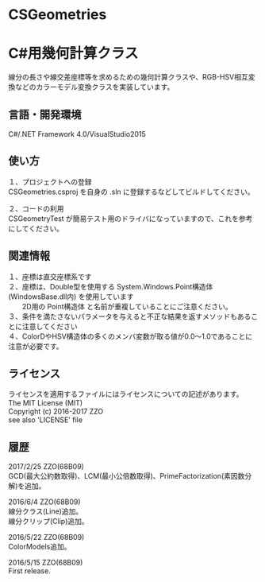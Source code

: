 ﻿# CSGeometries
C#用幾何計算クラス
======================
線分の長さや線交差座標等を求めるための幾何計算クラスや、RGB-HSV相互変換などのカラーモデル変換クラスを実装しています。

言語・開発環境
------
C#/.NET Framework 4.0/VisualStudio2015

使い方
------
１、プロジェクトへの登録  
CSGeometries.csproj を自身の .sln に登録するなどしてビルドしてください。  

２、コードの利用  
CSGeometryTest が簡易テスト用のドライバになっていますので、これを参考にしてください。  

関連情報
------
１、座標は直交座標系です  
２、座標は、Double型を使用する System.Windows.Point構造体(WindowsBase.dll内) を使用しています  
　　2D用の Point構造体 と名前が重複していることにご注意ください。  
３、条件を満たさないパラメータを与えると不正な結果を返すメソッドもあることに注意してください  
４、ColorDやHSV構造体の多くのメンバ変数が取る値が0.0～1.0であることに注意が必要です。

ライセンス
------
ライセンスを適用するファイルにはライセンスについての記述があります。  
The MIT License (MIT)  
Copyright (c) 2016-2017 ZZO  
see also 'LICENSE' file

履歴
-----
2017/2/25 ZZO(68B09)  
GCD(最大公約数取得)、LCM(最小公倍数取得)、PrimeFactorization(素因数分解)を追加。  
  
2016/6/4 ZZO(68B09)   
線分クラス(Line)追加。  
線分クリップ(Clip)追加。  
  
2016/5/22 ZZO(68B09)  
ColorModels追加。  
  
2016/5/15 ZZO(68B09)  
First release.
